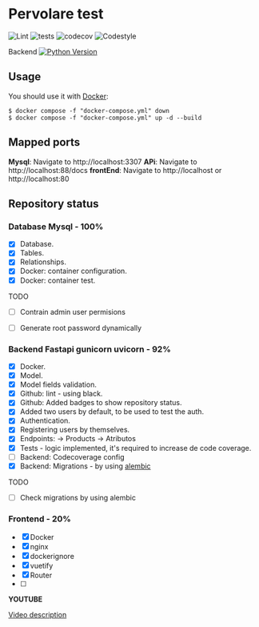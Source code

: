 # Pervolare test
![Lint](https://github.com/selobu/testpervolare/actions/workflows/black.yml/badge.svg)
![tests](https://github.com/selobu/testpervolare/actions/workflows/test.yml/badge.svg)
![codecov](https://codecov.io/gh/selobu/testpervolare/branch/master/graph/badge.svg)
![Codestyle](https://img.shields.io/badge/code%20style-black-000000.svg)

Backend [![Python Version](https://img.shields.io/badge/python-3.8%20%7C%203.9%20%7C%203.10%20%7C%203.11-blue)](https://www.python.org/downloads/release/python-390/)

## Usage

You should use it with [Docker](https://www.docker.com/):

    $ docker compose -f "docker-compose.yml" down 
    $ docker compose -f "docker-compose.yml" up -d --build

## Mapped ports

**Mysql**: Navigate to http://localhost:3307
**APi**: Navigate to http://localhost:88/docs 
**frontEnd**: Navigate to http://localhost or http://localhost:80 

## Repository status

### Database Mysql - 100%

* [x] Database.
* [x] Tables.
* [x] Relationships.
* [x] Docker: container configuration.
* [x] Docker: container test.

 TODO
* [ ] Contrain admin user permisions
* [ ] Generate root password dynamically
  

### Backend Fastapi gunicorn uvicorn - 92%

* [x] Docker.
* [x] Model.
* [x] Model fields validation.
* [x] Github: lint - using black.
* [x] Github: Added badges to show repository status.
* [x] Added two users by default, to be used to test the auth.
* [x] Authentication.
* [x] Registering users by themselves. 
* [X] Endpoints: -> Products -> Atributos 
* [x] Tests - logic implemented, it's required to increase de code coverage. 
* [ ] Backend: Codecoverage config
* [x] Backend: Migrations - by using [alembic](https://alembic.sqlalchemy.org/en/latest/)

TODO

* [ ] Check migrations by using alembic

### Frontend - 20%

* [x] Docker
* [x] nginx
* [x] dockerignore
* [x] vuetify
* [x] Router
* [ ]  

**YOUTUBE**

[Video description](https://youtu.be/maRKriel5ao)